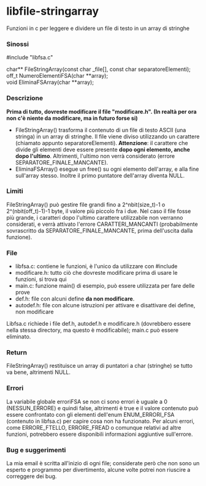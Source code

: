 # libfile-stringarray
Funzioni in c per leggere e dividere un file di testo in un array di stringhe

### Sinossi

\#include "libfsa.c"

char** FileStringArray(const char _file[], const char separatoreElementi);  
off_t NumeroElementiFSA(char \*\*array);  
void EliminaFSArray(char \*\*array);

### Descrizione

**Prima di tutto, dovreste modificare il file "modificare.h". (In realtà per ora non c'è niente da modificare, ma in futuro forse si)**
* FileStringArray() trasforma il contenuto di un file di testo ASCII (una stringa) in un array di stringhe. Il file viene diviso utilizzando un carattere (chiamato appunto separatoreElementi).
**Attenzione**: il carattere che divide gli elementi deve essere presente **dopo ogni elemento, anche dopo l'ultimo**.
Altrimenti, l'ultimo non verrà considerato (errore SEPARATORE_FINALE_MANCANTE).
* EliminaFSArray() esegue un free() su ogni elemento dell'array, e alla fine sull'array stesso. Inoltre il primo puntatore dell'array diventa NULL.

### Limiti

FileStringArray() può gestire file grandi fino a 2^nbit(size_t)-1 o 2^(nbit(off_t)-1)-1 byte, il valore più piccolo fra i due. Nel caso il file fosse più grande, i caratteri dopo l'ultimo carattere utilizzabile non verranno considerati, e verrà attivato l'errore CARATTERI_MANCANTI (probabilmente sovrascritto da SEPARATORE_FINALE_MANCANTE, prima dell'uscita dalla funzione).

### File

* libfsa.c: contiene le funzioni, è l'unico da utilizzare con \#include
* modificare.h: tutto ciò che dovreste modificare prima di usare le funzioni, si trova qui
* main.c: funzione main() di esempio, può essere utilizzata per fare delle prove
* def.h: file con alcuni define **da non modificare**.
* autodef.h: file con alcune istruzioni per attivare e disattivare dei define, non modificare 

Libfsa.c richiede i file def.h, autodef.h e modificare.h (dovrebbero essere nella stessa directory, ma questo è modificabile); main.c può essere eliminato.

### Return

FileStringArray() restituisce un array di  puntatori a char (stringhe) se tutto va bene, altrimenti NULL.

### Errori

La variabile globale erroriFSA se non ci sono errori è uguale a 0 (NESSUN_ERRORE) e quindi false, altrimenti è true e il valore contenuto può essere confrontato con gli elementi dell'enum ENUM_ERRORI_FSA (contenuto in libfsa.c) per capire cosa non ha funzionato. Per alcuni errori, come ERRORE_FTELLO, ERRORE_FREAD o comunque relativi ad altre funzioni, potrebbero essere disponibili informazioni aggiuntive sull'errore.
 
### Bug e suggerimenti

La mia email è scritta all'inizio di ogni file; considerate però che non sono un esperto e programmo per divertimento, alcune volte potrei non riuscire a correggere dei bug.
